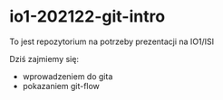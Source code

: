 # io1-202122-git-intro

To jest repozytorium na potrzeby prezentacji na IO1/ISI

Dziś zajmiemy się:

  * wprowadzeniem do gita
  * pokazaniem git-flow
